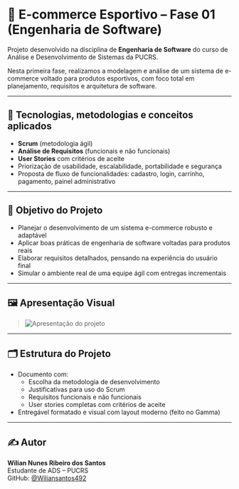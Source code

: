# 🛒 E-commerce Esportivo – Fase 01 (Engenharia de Software)

Projeto desenvolvido na disciplina de **Engenharia de Software** do curso de Análise e Desenvolvimento de Sistemas da PUCRS.

Nesta primeira fase, realizamos a modelagem e análise de um sistema de e-commerce voltado para produtos esportivos, com foco total em planejamento, requisitos e arquitetura de software.

---

## 📌 Tecnologias, metodologias e conceitos aplicados

- **Scrum** (metodologia ágil)
- **Análise de Requisitos** (funcionais e não funcionais)
- **User Stories** com critérios de aceite
- Priorização de usabilidade, escalabilidade, portabilidade e segurança
- Proposta de fluxo de funcionalidades: cadastro, login, carrinho, pagamento, painel administrativo

---

## 🎯 Objetivo do Projeto

- Planejar o desenvolvimento de um sistema e-commerce robusto e adaptável
- Aplicar boas práticas de engenharia de software voltadas para produtos reais
- Elaborar requisitos detalhados, pensando na experiência do usuário final
- Simular o ambiente real de uma equipe ágil com entregas incrementais

---

## 🖼️ Apresentação Visual

> ![Apresentação do projeto](./ecommerce-esportivo-fase1.png)

---

## 🗂️ Estrutura do Projeto

- Documento com:
  - Escolha da metodologia de desenvolvimento
  - Justificativas para uso do Scrum
  - Requisitos funcionais e não funcionais
  - User stories completas com critérios de aceite
- Entregável formatado e visual com layout moderno (feito no Gamma)

---

## ✍️ Autor

**Wilian Nunes Ribeiro dos Santos**  
Estudante de ADS – PUCRS  
GitHub: [@Wiliansantos492](https://github.com/Wiliansantos492)

